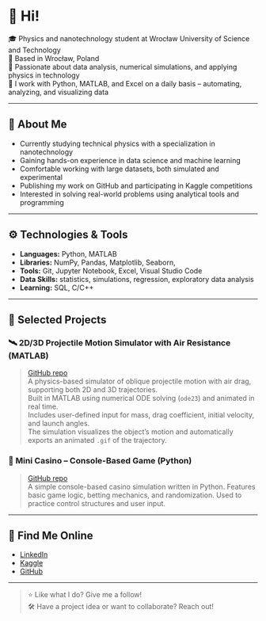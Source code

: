 # 👋 Hi!

🎓 Physics and nanotechnology student at Wrocław University of Science and Technology  
📍 Based in Wrocław, Poland  
🧠 Passionate about data analysis, numerical simulations, and applying physics in technology  
🔧 I work with Python, MATLAB, and Excel on a daily basis – automating, analyzing, and visualizing data

---

## 🔬 About Me

- Currently studying technical physics with a specialization in nanotechnology
- Gaining hands-on experience in data science and machine learning
- Comfortable working with large datasets, both simulated and experimental
- Publishing my work on GitHub and participating in Kaggle competitions
- Interested in solving real-world problems using analytical tools and programming

---

## ⚙️ Technologies & Tools

- **Languages:** Python, MATLAB
- **Libraries:** NumPy, Pandas, Matplotlib, Seaborn,
- **Tools:** Git, Jupyter Notebook, Excel, Visual Studio Code
- **Data Skills:** statistics, simulations, regression, exploratory data analysis
- **Learning:** SQL, C/C++

---

## 📂 Selected Projects

### 🛰️ 2D/3D Projectile Motion Simulator with Air Resistance (MATLAB)
> [GitHub repo](https://github.com/ozio1212/3D-Motion-Simulation)  
> A physics-based simulator of oblique projectile motion with air drag, supporting both 2D and 3D trajectories.  
Built in MATLAB using numerical ODE solving (`ode23`) and animated in real time.  
Includes user-defined input for mass, drag coefficient, initial velocity, and launch angles.  
The simulation visualizes the object’s motion and automatically exports an animated `.gif` of the trajectory.

### 🧮 Mini Casino – Console-Based Game (Python)
> [GitHub repo](https://github.com/ozio1212/mini_casino)  
A simple console-based casino simulation written in Python. Features basic game logic, betting mechanics, and randomization. Used to practice control structures and user input.

---

## 🔗 Find Me Online

- [LinkedIn](https://www.linkedin.com/in/wiktor-oziewicz-227162301/)
- [Kaggle](https://www.kaggle.com/oziowski)
- [GitHub](https://github.com/ozio1212)

---

> ⭐ Like what I do? Give me a follow!  
> 🛠️ Have a project idea or want to collaborate? Reach out!
